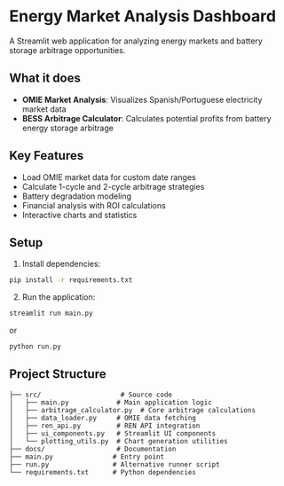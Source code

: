 # Energy Market Analysis Dashboard

A Streamlit web application for analyzing energy markets and battery storage arbitrage opportunities.

## What it does

- **OMIE Market Analysis**: Visualizes Spanish/Portuguese electricity market data
- **BESS Arbitrage Calculator**: Calculates potential profits from battery energy storage arbitrage


## Key Features

- Load OMIE market data for custom date ranges
- Calculate 1-cycle and 2-cycle arbitrage strategies
- Battery degradation modeling
- Financial analysis with ROI calculations
- Interactive charts and statistics

## Setup

1. Install dependencies:
```bash
pip install -r requirements.txt
```

2. Run the application:
```bash
streamlit run main.py
```
or
```bash
python run.py
```

## Project Structure

```
├── src/                    # Source code
│   ├── main.py            # Main application logic
│   ├── arbitrage_calculator.py  # Core arbitrage calculations
│   ├── data_loader.py     # OMIE data fetching
│   ├── ren_api.py         # REN API integration
│   ├── ui_components.py   # Streamlit UI components
│   └── plotting_utils.py  # Chart generation utilities
├── docs/                  # Documentation
├── main.py               # Entry point
├── run.py                # Alternative runner script
└── requirements.txt      # Python dependencies
